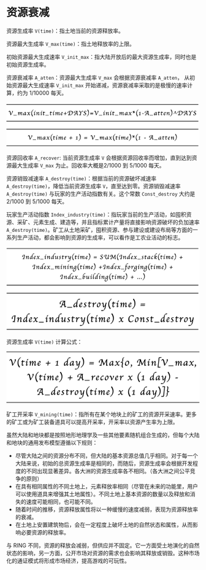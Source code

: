 # 资源衰减

资源生成率 `V(time)`：指土地当前的资源释放率。

资源最大生成率 `V_max(time)`：指土地释放率的上限。

初始资源最大生成速率 `V_init_max`：指大陆开放后的最大资源生成率，同时也是初始资源生成率。

资源衰减率 `A_atten`：资源最大生成率 `V_max` 会根据资源衰减率 `A_atten`， 从初始资源最大生成速率 `V_init_max` 开始递减，资源衰减率采取的是极慢的速率计算，约为 1/10000 每天。

![](../../../.gitbook/assets/att1.png)

资源回收率 `A_recover`: 当前资源生成率 `V` 会根据资源回收率而增加，直到达到资源最大生成率 `V_max` 为止。回收率大概是2/1000 到 5/1000 每天。

资源销毁减速率 `A_destroy(time)`：根据当前的资源破坏减速率 `A_destroy(time)`，降低当前资源生成率 `V`，直至达到零。资源销毁减速率 `A_destroy(time)` 与玩家的生产活动指数有关。这个常数 `Const_destroy` 大约是 2/1000 到 5/1000 每天。


玩家生产活动指数 `Index_industry(time)`：指玩家当前的生产活动，如囤积资源、采矿、元素生成、建造等，并且指标累计产量将直接影响资源破坏的负加速率 `A_destroy(time)`。矿工从土地采矿，囤积资源、参与建设或建设布局等方面的一系列生产活动，都会影响到资源的生成率，可以看作是工农业活动的标志。

![](../../../.gitbook/assets/att2.png)

资源生成率 `V(time)` 计算公式：

![](../../../.gitbook/assets/att3.png)

矿工开采率 `V_mining(time)`：指所有在某个地块上的矿工的资源开采速率。更多的矿工或为矿工装备道具可以提高开采率，开采率以资源产生率为上限。

虽然大陆和地块都是按照地形地理学及一些其他要素随机组合生成的，但每个大陆和地块的通用发布模型遵循以下规则：

* 尽管大陆之间的资源分布不同，但大陆的基本资源总值几乎相同。对于每一个大陆来说，初始的总资源生成率是相同的，而随后，资源生成率会根据开发程度的不同出现显著差异。各大洲的资源生成率各不相同。（各大洲之间公平竞争的原则）
* 在具有相同属性的不同土地上，元素释放率相同（尽管在未来的功能里，用户可以使用道具来增强其土地属性）。不同土地上基本资源的数量以及释放和消失的速度可能相同，也可能不同。
* 随着时间的推移，资源释放属性将以一种缓慢的速度减弱，表现为资源释放率的衰减。
* 在土地上安置建筑物后，会在一定程度上破坏土地的自然状态和属性，从而影响必要资源的释放率。

与 RING 不同，资源的释放会减弱，但供应并不固定。它一方面受土地演化的自然状态的影响，另一方面，公开市场对资源的需求也会影响其释放或销毁。这种市场化的通证模式将形成市场经济，提高游戏的可玩性。

